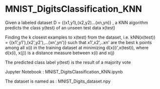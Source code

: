 # MNIST_DigitsClassification_KNN

Given a labeled dataset D = {(x1,y1),(x2,y2)...(xn,yn)} , a KNN algorithm predicts the class y(test) of an unseen test data x(test)

Finding the k closest examples to x(test) from the dataset, i.e. kNN(x(test)) = {(x1',y1'),(x2',y2'),...(xn',yn')} such that x1',x2',..xn' are the best k points among all x(i) in the training dataset at minimizing d(x(i)',x(test)), where d(x(i), x(j)) is a distance measure between x(i) and x(j)

The predicted class label y(test) is the result of a majority vote


Jupyter Notebook : MNIST_DigitsClassification_KNN.ipynb

The dataset is named as : MNIST_Digits_dataset.npy
